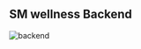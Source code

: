 ## SM wellness Backend 

![backend](https://user-images.githubusercontent.com/50544455/219040478-8fa804f6-3851-434e-b9a4-4c22cedb686e.png)
